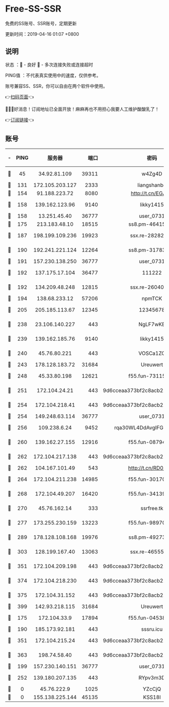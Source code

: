 # Free-SS-SSR

免费的SS账号、SSR账号，定期更新

更新时间：2019-04-16 01:07 +0800

## 说明

状态     ：🙂 - 良好 🙁 - 多次连接失败或连接超时

PING值   ：不代表真实使用中的速度，仅供参考。

账号兼容SS、SSR，你可以自由在两个软件中使用。

👉[扫码页面](https://liesauer.github.io/Free-SS-SSR/)👈

🎉🎉🎉好消息！订阅地址已全面开放！麻麻再也不用担心我要人工维护酸酸乳了！

👉[订阅链接](https://www.liesauer.net/yogurt/subscribe?ACCESS_TOKEN=DAYxR3mMaZAsaqUb)👈

## 账号

|-|PING|服务器|端口|密码|加密方式|区域|
|:----:|:----:|:-----:|-----:|:----:|:----:|:----:|
|🙂|45|34.92.81.109|39311|w4Zg4D|chacha20-ietf|US|
|🙂|131|172.105.203.127|2333|liangshanbo|chacha20|JP|
|🙂|154|91.188.223.72|8080|http://t.cn/EGJIyrl|rc4-md5|RU|
|🙂|158|139.162.123.96|9140|likky1415|aes-256-cfb|JP|
|🙂|158|13.251.45.40|36777|user_0731|chacha20|SG|
|🙂|175|213.183.48.10|18515|ss8.pm-46415909|rc4-md5|RU|
|🙂|187|198.199.109.236|19923|ssx.re-28282607|aes-256-cfb|US|
|🙂|190|192.241.221.124|12264|ss8.pm-31783511|aes-256-cfb|US|
|🙂|191|157.230.138.250|36777|user_0731|chacha20|US|
|🙂|192|137.175.17.104|36477|111222|aes-256-cfb|US|
|🙂|192|134.209.48.248|12815|ssx.re-26040435|aes-256-cfb|US|
|🙂|194|138.68.233.12|57206|npmTCK|rc4-md5|US|
|🙂|205|205.185.113.67|12345|12345678|aes-256-cfb|US|
|🙂|238|23.106.140.227|443|NgLF7wKB|aes-256-cfb|US|
|🙂|239|139.162.185.76|9140|likky1415|aes-256-cfb|DE|
|🙂|240|45.76.80.221|443|VOSCa1ZG|aes-256-cfb|DE|
|🙂|243|178.128.183.72|31684|Ureuwert|chacha20|US|
|🙂|248|45.33.80.198|12621|f55.fun-73115656|aes-256-cfb|US|
|🙂|251|172.104.24.21|443|9d6cceaa373bf2c8acb22e60b6a58be6|aes-256-cfb|US|
|🙂|254|172.104.218.41|443|9d6cceaa373bf2c8acb22e60b6a58be6|aes-256-cfb|US|
|🙂|254|149.248.63.114|36777|user_0731|chacha20|CA|
|🙂|256|109.238.6.24|9452|rqa30WL4DdAvgIFG6Fs3znzTa|aes-256-cfb|FR|
|🙂|260|139.162.27.155|12916|f55.fun-08794252|aes-256-cfb|SG|
|🙂|262|172.104.217.138|443|9d6cceaa373bf2c8acb22e60b6a58be6|aes-256-cfb|US|
|🙂|262|104.167.101.49|543|http://t.cn/RD0D7sx|rc4-md5|CA|
|🙂|264|172.104.211.238|14985|f55.fun-30170078|aes-256-cfb|US|
|🙂|268|172.104.49.207|16420|f55.fun-34139153|aes-256-cfb|SG|
|🙂|270|45.76.162.14|333|ssrfree.tk|aes-256-cfb|SG|
|🙂|277|173.255.230.159|13223|f55.fun-98970038|aes-256-cfb|US|
|🙂|289|178.128.108.168|19976|ss8.pm-49273481|aes-256-cfb|SG|
|🙂|303|128.199.167.40|13063|ssx.re-46555321|aes-256-cfb|SG|
|🙂|351|172.104.209.198|443|9d6cceaa373bf2c8acb22e60b6a58be6|aes-256-cfb|US|
|🙂|374|172.104.218.230|443|9d6cceaa373bf2c8acb22e60b6a58be6|aes-256-cfb|US|
|🙂|375|172.104.31.152|443|9d6cceaa373bf2c8acb22e60b6a58be6|aes-256-cfb|US|
|🙂|399|142.93.218.115|31684|Ureuwert|chacha20|IN|
|🙂|175|172.104.33.9|17894|f55.fun-04538328|aes-256-cfb|SG|
|🙂|190|185.173.92.181|443|sssru.icu|rc4-md5|RU|
|🙂|351|172.104.215.24|443|9d6cceaa373bf2c8acb22e60b6a58be6|aes-256-cfb|US|
|🙂|363|198.74.58.40|443|9d6cceaa373bf2c8acb22e60b6a58be6|aes-256-cfb|US|
|🙁|199|157.230.140.151|36777|user_0731|chacha20|US|
|🙁|252|139.180.207.135|443|RYpv3m3D|aes-256-cfb|JP|
|🙁|0|45.76.222.9|1025|YZcCjQ|rc4-md5|JP|
|🙁|0|155.138.225.144|45135|KSS18l|rc4-md5|US|
